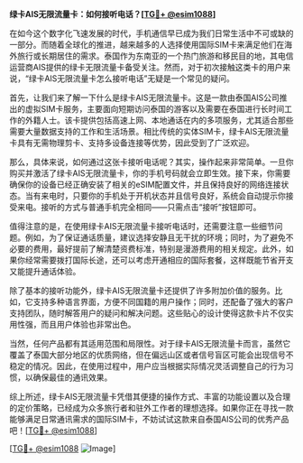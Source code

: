 **绿卡AIS无限流量卡：如何接听电话？[[TG💪+ @esim1088](https://t.me/s/esim1088)]**

在如今这个数字化飞速发展的时代，手机通信早已成为我们日常生活中不可或缺的一部分。而随着全球化的推进，越来越多的人选择使用国际SIM卡来满足他们在海外旅行或长期居住的需求。泰国作为东南亚的一个热门旅游和移民目的地，其电信运营商AIS提供的绿卡无限流量卡备受关注。然而，对于初次接触这类卡的用户来说，“绿卡AIS无限流量卡怎么接听电话”无疑是一个常见的疑问。

首先，让我们来了解一下什么是绿卡AIS无限流量卡。这是一款由泰国AIS公司推出的虚拟SIM卡服务，主要面向短期访问泰国的游客以及需要在泰国进行长时间工作的外籍人士。该卡提供包括高速上网、本地通话在内的多项服务，尤其适合那些需要大量数据支持的工作和生活场景。相比传统的实体SIM卡，绿卡AIS无限流量卡具有无需物理剪卡、支持多设备连接等优势，因此受到了广泛欢迎。

那么，具体来说，如何通过这张卡接听电话呢？其实，操作起来非常简单。一旦你购买并激活了绿卡AIS无限流量卡，你的手机号码就会立即生效。接下来，你需要确保你的设备已经正确安装了相关的eSIM配置文件，并且保持良好的网络连接状态。当有来电时，只要你的手机处于开机状态并且信号良好，系统会自动提示你接受来电。接听的方式与普通手机完全相同——只需点击“接听”按钮即可。

值得注意的是，在使用绿卡AIS无限流量卡接听电话时，还需要注意一些细节问题。例如，为了保证通话质量，建议选择安静且无干扰的环境；同时，为了避免不必要的费用，最好提前了解清楚资费标准，特别是漫游费用的相关规定。此外，如果你经常需要拨打国际长途，还可以考虑开通相应的国际套餐，这样既能节省开支又能提升通话体验。

除了基本的接听功能外，绿卡AIS无限流量卡还提供了许多附加价值的服务。比如，它支持多种语言界面，方便不同国籍的用户操作；同时，还配备了强大的客户支持团队，随时解答用户的疑问和解决问题。这些贴心的设计使得这款卡片不仅实用性强，而且用户体验也非常出色。

当然，任何产品都有其适用范围和局限性。对于绿卡AIS无限流量卡而言，虽然它覆盖了泰国大部分地区的优质网络，但在偏远山区或者信号盲区可能会出现信号不稳定的情况。因此，在使用过程中，用户应当根据实际情况灵活调整自己的行为习惯，以确保最佳的通讯效果。

综上所述，绿卡AIS无限流量卡凭借其便捷的操作方式、丰富的功能设置以及合理的定价策略，已经成为众多旅行者和驻外工作者的理想选择。如果你正在寻找一款能够满足日常通讯需求的国际SIM卡，不妨试试这款来自泰国AIS公司的优秀产品吧！[[TG💪+ @esim1088](https://t.me/s/esim1088)]

[[TG💪+ @esim1088](https://t.me/s/esim1088) ![Image](https://i.postimg.cc/4NQfJmqS/Snipaste-2025-05-13-00-14-12.png)]
